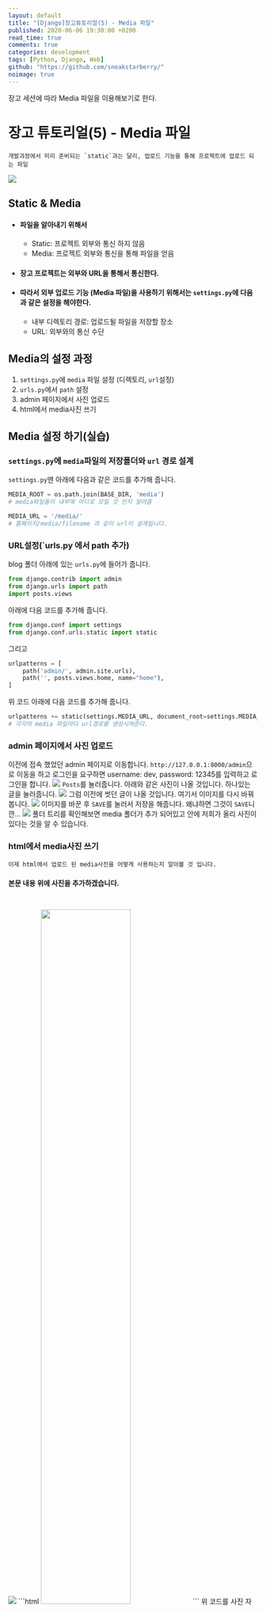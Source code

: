 ```yaml
---
layout: default
title: "[Django]장고튜토리얼(5) - Media 파일"
published: 2020-06-06 19:30:00 +0200
read_time: true
comments: true
categories: development
tags: [Python, Django, Web]
github: "https://github.com/sneakstarberry/"
noimage: true
---
```

장고 세션에 따라 Media 파일을 이용해보기로 한다.

<!--more-->
# 장고 튜토리얼(5) - Media 파일
    개발과정에서 미리 준비되는 `static`과는 달리, 업로드 기능을 통해 프로젝트에 업로드 되는 파일

<img src="/assets/images{{page.id}}/media.png" class="img-responsive">

## Static & Media
- #### 파일을 알아내기 위해서
    - Static: 프로젝트 외부와 통신 하지 않음
    - Media: 프로젝트 외부와 통신을 통해 파일을 얻음

- #### 장고 프로젝트는 외부와 URL을 통해서 통신한다.
- #### 따라서 외부 업로드 기능 (Media 파일)을 사용하기 위해서는 `settings.py`에 다음과 같은 설정을 해야한다.
    - 내부 디렉토리 경로: 업로드될 파일을 저장할 장소
    - URL: 외부와의 통신 수단

## Media의 설정 과정
1. `settings.py`에 `media` 파일 설정 (디렉토리, `url`설정)
2. `urls.py`에서 `path` 설정
3. admin 페이지에서 사진 업로드
4. html에서 media사진 쓰기

## Media 설정 하기(실습)

### `settings.py`에 `media`파일의 저장폴더와 `url` 경로 설계
`settings.py`맨 아래에 다음과 같은 코드를 추가해 줍니다.
```python
MEDIA_ROOT = os.path.join(BASE_DIR, 'media')
# media파일들이 내부에 어디로 모일 것 인지 알려줌

MEDIA_URL = '/media/'
# 홈페이지/media/filename 과 같이 url이 설계됩니다.
```

### URL설정(`urls.py 에서 path 추가)
blog 폴더 아래에 있는 `urls.py`에 들어가 줍니다.
```python
from django.contrib import admin
from django.urls import path
import posts.views
```
아래에 다음 코드를 추가해 줍니다.
```python
from django.conf import settings
from django.conf.urls.static import static
```
그리고 
```python
urlpatterns = [
    path('admin/', admin.site.urls),
    path('', posts.views.home, name="home"),
]
```
위 코드 아래에 다음 코드를 추가해 줍니다.
```python
urlpatterns += static(settings.MEDIA_URL, document_root=settings.MEDIA_ROOT)
# 각각의 media 파일마다 url경로를 생성시켜준다.
```

### admin 페이지에서 사진 업로드
이전에 접속 했었던 admin 페이지로 이동합니다. `http://127.0.0.1:8000/admin`으로 이동을 하고 로그인을 요구하면 username: dev, password: 12345를 입력하고 로그인을 합니다.
<img src="/assets/images{{page.id}}/update.png" class="img-responsive">
`Posts`를 눌러줍니다. 아래와 같은 사진이 나올 것입니다. 하나있는 글을 눌러줍니다.
<img src="/assets/images{{page.id}}/select.png" class="img-responsive">
그럼 이전에 썻던 글이 나올 것입니다. 여기서 이미지를 다시 바꿔 봅니다.
<img src="/assets/images{{page.id}}/change.png" class="img-responsive">
이미지를 바꾼 후 `SAVE`를 눌러서 저장을 해줍니다. 왜냐하면 그것이 `SAVE`니깐...
<img src="/assets/images{{page.id}}/media_dir.png" class="img-responsive">
폴더 트리를 확인해보면 media 폴더가 추가 되어있고 안에 저희가 올리 사진이 있다는 것을 알 수 있습니다.

### html에서 media사진 쓰기
    이제 html에서 업로드 된 media사진을 어떻게 사용하는지 알아볼 것 입니다.

#### 본문 내용 위에 사진을 추가하겠습니다.
<img src="/assets/images{{page.id}}/media_tag.png" class="img-responsive">
```html
<img style="width:60%;margin: auto; margin-top: 5%;"src="{{post.img.url}}" />
```
위 코드를 사진 자리 처럼 추가 해 주었습니다.
<img src="/assets/images{{page.id}}/result.png" class="img-responsive">

# 완성!!
